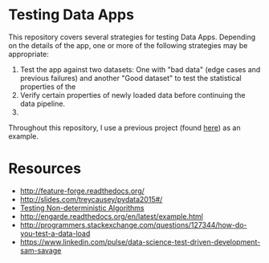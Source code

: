 # Testing Data Apps 
This repository covers several strategies for testing Data Apps. Depending on the details of the app, one or more of the following strategies may be appropriate:

1. Test the app against two datasets: One with "bad data" (edge cases and previous failures) and another "Good dataset" to test the statistical properties of the 
2. Verify certain properties of newly loaded data before continuing the data pipeline.
3. 

Throughout this repository, I use a previous project (found [here]()) as an example. 
# Resources
- http://feature-forge.readthedocs.org/
- http://slides.com/treycausey/pydata2015#/
- [Testing Non-deterministic Algorithms](https://www.quora.com/How-do-people-write-automated-tests-for-their-stochastic-algorithms)
- http://engarde.readthedocs.org/en/latest/example.html
- http://programmers.stackexchange.com/questions/127344/how-do-you-test-a-data-load
- https://www.linkedin.com/pulse/data-science-test-driven-development-sam-savage